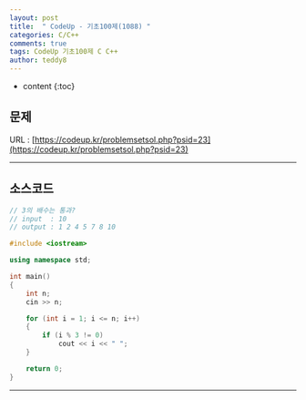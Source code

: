 ```yaml
---
layout: post   
title:  " CodeUp - 기초100제(1088) "
categories: C/C++
comments: true
tags: CodeUp 기초100제 C C++
author: teddy8  
---
```

* content
{:toc}

## 문제
URL : [https://codeup.kr/problemsetsol.php?psid=23](https://codeup.kr/problemsetsol.php?psid=23)

---

## 소스코드
``` cpp
// 3의 배수는 통과?
// input  : 10
// output : 1 2 4 5 7 8 10 

#include <iostream>

using namespace std;

int main()
{
	int n;
	cin >> n;

	for (int i = 1; i <= n; i++)
	{
		if (i % 3 != 0)
			cout << i << " ";
	}

	return 0;
}
```

---
